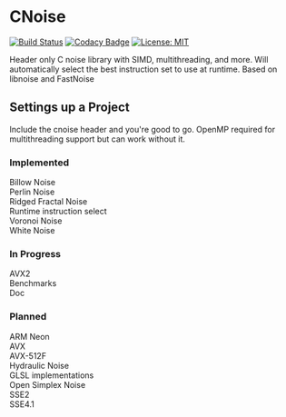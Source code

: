 # CNoise

[![Build Status](https://travis-ci.org/Zalrioth/cnoise.svg?branch=master)](https://travis-ci.org/Zalrioth/cnoise)
[![Codacy Badge](https://api.codacy.com/project/badge/Grade/cec66d7aa0304d15ade4ac7b8a0aff95)](https://www.codacy.com/manual/Zalrioth/cnoise?utm_source=github.com&amp;utm_medium=referral&amp;utm_content=Zalrioth/cnoise&amp;utm_campaign=Badge_Grade)
[![License: MIT](https://img.shields.io/badge/License-MIT-yellow.svg)](https://opensource.org/licenses/MIT)

Header only C noise library with SIMD, multithreading, and more. Will automatically select the best instruction set to use at runtime. Based on libnoise and FastNoise

## Settings up a Project

Include the cnoise header and you're good to go. OpenMP required for multithreading support but can work without it.

### Implemented

Billow Noise<br/>
Perlin Noise<br/>
Ridged Fractal Noise<br/>
Runtime instruction select<br/>
Voronoi Noise<br/>
White Noise<br/>

### In Progress

AVX2<br/>
Benchmarks<br/>
Doc<br/>

### Planned

ARM Neon<br/>
AVX<br/>
AVX-512F<br/>
Hydraulic Noise<br/>
GLSL implementations<br/>
Open Simplex Noise<br/>
SSE2<br/>
SSE4.1<br/>
